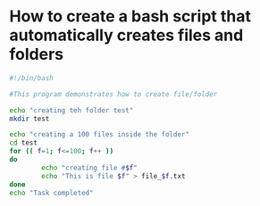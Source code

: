 How to create a bash script that automatically creates files and folders
==

```.sh
#!/bin/bash

#This program demonstrates how to create file/folder

echo "creating teh folder test"
mkdir test

echo "creating a 100 files inside the folder"
cd test
for (( f=1; f<=100; f++ ))
do
        echo "creating file #$f"
        echo "This is file $f" > file_$f.txt
done
echo "Task completed"
